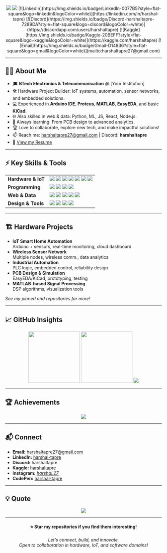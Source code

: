 <!-- Harshal Tapre | Electronics & Telecommunication | IoT & Hardware Enthusiast -->

<div align="center">

<img src="https://readme-typing-svg.demolab.com?font=Fira+Code&weight=700&size=28&pause=1000&color=14B8A6&center=true&vCenter=true&width=700&lines=Hi+%F0%9F%91%8B%2C+I'm+Harshal+Tapre;Electronics+%26+Telecommunication+Student;Hardware+%7C+IoT+%7C+ML+%7C+Full+Stack+Developer">

<img src="https://img.shields.io/badge/Nagpur,%20India-14B8A6?style=flat-square" />
[![LinkedIn](https://img.shields.io/badge/LinkedIn-0077B5?style=flat-square&logo=linkedin&logoColor=white)](https://linkedin.com/in/harshal-tapre)
[![Discord](https://img.shields.io/badge/Discord-harshaltapre-7289DA?style=flat-square&logo=discord&logoColor=white)](https://discordapp.com/users/harshaltapre)
[![Kaggle](https://img.shields.io/badge/Kaggle-20BEFF?style=flat-square&logo=kaggle&logoColor=white)](https://kaggle.com/harshaltapre)
[![Email](https://img.shields.io/badge/Gmail-D14836?style=flat-square&logo=gmail&logoColor=white)](mailto:harshaltapre27@gmail.com)

</div>

---

## 👨‍🔬 About Me

- 🎓 **BTech Electronics & Telecommunication** @ [Your Institution]
- 🛠️ Hardware Project Builder: IoT systems, automation, sensor networks, and embedded solutions.
- 💻 Experienced in **Arduino IDE**, **Proteus**, **MATLAB**, **EasyEDA**, and basic **KiCad**.
- 🌐 Also skilled in web & data: Python, ML, JS, React, Node.js.
- 🌱 Always learning: From PCB design to advanced analytics.
- 🏆 Love to collaborate, explore new tech, and make impactful solutions!
- 📫 Reach me: harshaltapre27@gmail.com | Discord: **harshaltapre**
- 📄 [View my Resume](https://drive.google.com/file/d/1Z8B8-gKQALTxY4eyuuJO5hSfHZM8W7c3/view?usp=sharing)

---

## ⚡ Key Skills & Tools

<table>
  <tr>
    <td><b>Hardware & IoT</b></td>
    <td>
      <img src="https://img.shields.io/badge/Arduino-00979D?style=flat-square&logo=arduino&logoColor=white" />
      <img src="https://img.shields.io/badge/Proteus-1B365D?style=flat-square" />
      <img src="https://img.shields.io/badge/MATLAB-0076A8?style=flat-square&logo=mathworks&logoColor=white" />
      <img src="https://img.shields.io/badge/EasyEDA-FF9900?style=flat-square" />
      <img src="https://img.shields.io/badge/KiCad-2D82B7?style=flat-square" />
      <img src="https://img.shields.io/badge/IoT-14B8A6?style=flat-square" />
      <img src="https://img.shields.io/badge/Embedded%20Systems-00897B?style=flat-square" />
    </td>
  </tr>
  <tr>
    <td><b>Programming</b></td>
    <td>
      <img src="https://img.shields.io/badge/Python-3776AB?style=flat-square&logo=python&logoColor=white" />
      <img src="https://img.shields.io/badge/C-00599C?style=flat-square&logo=c&logoColor=white" />
      <img src="https://img.shields.io/badge/C++-00599C?style=flat-square&logo=c%2B%2B&logoColor=white" />
      <img src="https://img.shields.io/badge/JavaScript-F7DF1E?style=flat-square&logo=javascript&logoColor=black" />
    </td>
  </tr>
  <tr>
    <td><b>Web & Data</b></td>
    <td>
      <img src="https://img.shields.io/badge/React-20232A?style=flat-square&logo=react&logoColor=61DAFB" />
      <img src="https://img.shields.io/badge/Node.js-43853D?style=flat-square&logo=node.js&logoColor=white" />
      <img src="https://img.shields.io/badge/Express.js-404D59?style=flat-square&logo=express&logoColor=white" />
      <img src="https://img.shields.io/badge/Pandas-150458?style=flat-square&logo=pandas&logoColor=white" />
      <img src="https://img.shields.io/badge/scikit--learn-F7931E?style=flat-square&logo=scikit-learn&logoColor=white" />
    </td>
  </tr>
  <tr>
    <td><b>Design & Tools</b></td>
    <td>
      <img src="https://img.shields.io/badge/Figma-F24E1E?style=flat-square&logo=figma&logoColor=white" />
      <img src="https://img.shields.io/badge/Adobe%20Photoshop-31A8FF?style=flat-square&logo=Adobe%20Photoshop&logoColor=black" />
      <img src="https://img.shields.io/badge/Git-F05032?style=flat-square&logo=git&logoColor=white" />
      <img src="https://img.shields.io/badge/Linux-FCC624?style=flat-square&logo=linux&logoColor=black" />
    </td>
  </tr>
</table>

---

## 🏗️ Hardware Projects

- **IoT Smart Home Automation**  
  Arduino + sensors, real-time monitoring, cloud dashboard
- **Wireless Sensor Network**  
  Multiple nodes, wireless comm., data analytics
- **Industrial Automation**  
  PLC logic, embedded control, reliability design
- **PCB Design & Simulation**  
  EasyEDA/KiCad, prototyping, testing
- **MATLAB-based Signal Processing**  
  DSP algorithms, visualization tools

*See my pinned and repositories for more!*

---

## 📈 GitHub Insights

<div align="center">
  <img src="https://github-readme-stats.vercel.app/api?username=harshaltapre&show_icons=true&theme=material-palenight&hide_border=true" height="165" />
  <img src="https://github-readme-stats.vercel.app/api/top-langs/?username=harshaltapre&layout=compact&theme=material-palenight&hide_border=true" height="165" />
  <img src="https://github-readme-streak-stats.herokuapp.com/?user=harshaltapre&theme=material-palenight&hide_border=true" />
</div>

---

## 🏆 Achievements

<div align="center">
  <img src="https://github-profile-trophy.vercel.app/?username=harshaltapre&theme=flat&no-frame=true&no-bg=false&margin-w=4&row=1" />
</div>

---

## 📬 Connect

- **Email:** harshaltapre27@gmail.com
- **LinkedIn:** [harshal-tapre](https://linkedin.com/in/harshal-tapre)
- **Discord:** harshaltapre
- **Kaggle:** [harshaltapre](https://kaggle.com/harshaltapre)
- **Instagram:** [_harshal.27_](https://instagram.com/_harshal.27_)
- **CodePen:** [harshal-tapre](https://codepen.io/harshal-tapre)

---

## 💡 Quote

<div align="center">
  <img src="https://quotes-github-readme.vercel.app/api?type=horizontal&theme=material_palenight" />
</div>

---

<div align="center">
  <h4>⭐ Star my repositories if you find them interesting!</h4>
  <em>Let's connect, build, and innovate.<br>
  Open to collaboration in hardware, IoT, and software domains!</em>
</div>
